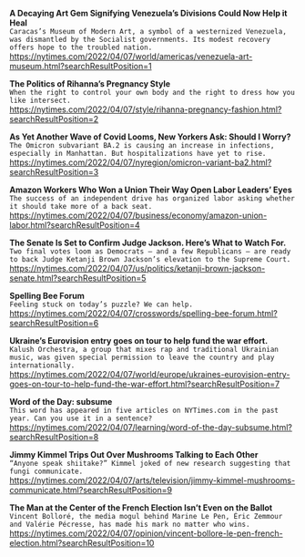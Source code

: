 **A Decaying Art Gem Signifying Venezuela’s Divisions Could Now Help it Heal**\
`Caracas’s Museum of Modern Art, a symbol of a westernized Venezuela, was dismantled by the Socialist governments. Its modest recovery offers hope to the troubled nation.`\
https://nytimes.com/2022/04/07/world/americas/venezuela-art-museum.html?searchResultPosition=1

**The Politics of Rihanna’s Pregnancy Style**\
`When the right to control your own body and the right to dress how you like intersect.`\
https://nytimes.com/2022/04/07/style/rihanna-pregnancy-fashion.html?searchResultPosition=2

**As Yet Another Wave of Covid Looms, New Yorkers Ask: Should I Worry?**\
`The Omicron subvariant BA.2 is causing an increase in infections, especially in Manhattan. But hospitalizations have yet to rise.`\
https://nytimes.com/2022/04/07/nyregion/omicron-variant-ba2.html?searchResultPosition=3

**Amazon Workers Who Won a Union Their Way Open Labor Leaders’ Eyes**\
`The success of an independent drive has organized labor asking whether it should take more of a back seat.`\
https://nytimes.com/2022/04/07/business/economy/amazon-union-labor.html?searchResultPosition=4

**The Senate Is Set to Confirm Judge Jackson. Here’s What to Watch For.**\
`Two final votes loom as Democrats — and a few Republicans — are ready to back Judge Ketanji Brown Jackson’s elevation to the Supreme Court.`\
https://nytimes.com/2022/04/07/us/politics/ketanji-brown-jackson-senate.html?searchResultPosition=5

**Spelling Bee Forum**\
`Feeling stuck on today’s puzzle? We can help.`\
https://nytimes.com/2022/04/07/crosswords/spelling-bee-forum.html?searchResultPosition=6

**Ukraine’s Eurovision entry goes on tour to help fund the war effort.**\
`Kalush Orchestra, a group that mixes rap and traditional Ukrainian music, was given special permission to leave the country and play internationally.`\
https://nytimes.com/2022/04/07/world/europe/ukraines-eurovision-entry-goes-on-tour-to-help-fund-the-war-effort.html?searchResultPosition=7

**Word of the Day: subsume**\
`This word has appeared in five articles on NYTimes.com in the past year. Can you use it in a sentence?`\
https://nytimes.com/2022/04/07/learning/word-of-the-day-subsume.html?searchResultPosition=8

**Jimmy Kimmel Trips Out Over Mushrooms Talking to Each Other**\
`“Anyone speak shiitake?” Kimmel joked of new research suggesting that fungi communicate.`\
https://nytimes.com/2022/04/07/arts/television/jimmy-kimmel-mushrooms-communicate.html?searchResultPosition=9

**The Man at the Center of the French Election Isn’t Even on the Ballot**\
`Vincent Bolloré, the media mogul behind Marine Le Pen, Éric Zemmour and Valérie Pécresse, has made his mark no matter who wins. `\
https://nytimes.com/2022/04/07/opinion/vincent-bollore-le-pen-french-election.html?searchResultPosition=10

